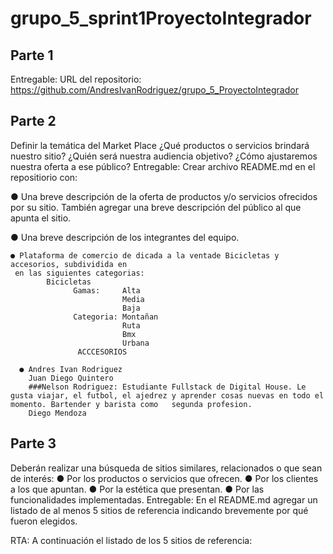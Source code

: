 # grupo_5_sprint1ProyectoIntegrador

## Parte 1
Entregable: URL del repositorio: 
https://github.com/AndresIvanRodriguez/grupo_5_ProyectoIntegrador

## Parte 2
Definir la temática del Market Place
¿Qué productos o servicios brindará nuestro sitio? ¿Quién será nuestra audiencia
objetivo? ¿Cómo ajustaremos nuestra oferta a ese público?
Entregable: Crear archivo README.md en el repositiorio con:

● Una breve descripción de la oferta de productos y/o servicios ofrecidos por su
      sitio. También agregar una breve descripción del público al que apunta el sitio.
      
● Una breve descripción de los integrantes del equipo.

    ● Plataforma de comercio de dicada a la ventade Bicicletas y accesorios, subdividida en 
     en las siguientes categorias: 
            Bicicletas 
                  Gamas:     Alta 
                             Media
                             Baja     
                  Categoria: Montañan 
                             Ruta
                             Bmx
                             Urbana 
                   ACCCESORIOS 
 
      ● Andres Ivan Rodriguez
        Juan Diego Quintero
        ###Nelson Rodriguez: Estudiante Fullstack de Digital House. Le gusta viajar, el futbol, el ajedrez y aprender cosas nuevas en todo el momento. Bartender y barista como   segunda profesion. 
        Diego Mendoza


## Parte 3 
Deberán realizar una búsqueda de sitios similares, relacionados o que sean de interés: ● Por los productos o servicios que ofrecen. ● Por los clientes a los que apuntan. ● Por la estética que presentan. ● Por las funcionalidades implementadas. Entregable: En el README.md agregar un listado de al menos 5 sitios de referencia indicando brevemente por qué fueron elegidos.

RTA: A continuación el listado de los 5 sitios de referencia:
